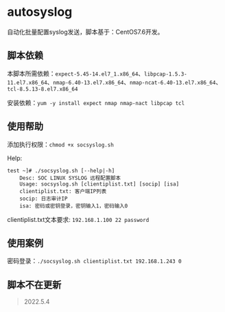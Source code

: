 # autosyslog
自动化批量配置syslog发送，脚本基于：CentOS7.6开发。

## 脚本依赖
本脚本所需依赖：`expect-5.45-14.el7_1.x86_64`、`libpcap-1.5.3-11.el7.x86_64`、`nmap-6.40-13.el7.x86_64`、`nmap-ncat-6.40-13.el7.x86_64`、`tcl-8.5.13-8.el7.x86_64`

安装依赖：`yum -y install expect nmap nmap-nact libpcap tcl`

## 使用帮助
添加执行权限：`chmod +x socsyslog.sh`

Help: 
```
test ~]# ./socsyslog.sh [--help|-h]
	Desc: SOC LINUX SYSLOG 远程配置脚本
	Usage: socsyslog.sh [clientiplist.txt] [socip] [isa]
    clientiplist.txt: 客户端IP列表
    socip: 日志审计IP
    isa: 密码或密钥登录，密钥输入1，密码输入0
```

clientiplist.txt文本要求:
	```
	192.168.1.100 22 password
	```

## 使用案例
密码登录：`./socsyslog.sh clientiplist.txt 192.168.1.243 0`

## 脚本不在更新
> 2022.5.4

